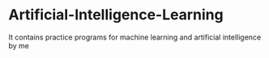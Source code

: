 # Artificial-Intelligence-Learning
It contains practice programs for machine learning and artificial intelligence by me

